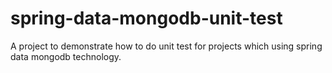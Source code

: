 spring-data-mongodb-unit-test
=============================

A project to demonstrate how to do unit test for projects which using spring data mongodb technology.
